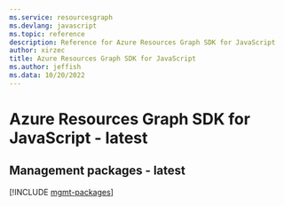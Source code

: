 ```yaml
---
ms.service: resourcesgraph
ms.devlang: javascript
ms.topic: reference
description: Reference for Azure Resources Graph SDK for JavaScript
author: xirzec
title: Azure Resources Graph SDK for JavaScript
ms.author: jeffish
ms.data: 10/20/2022
---
```

# Azure Resources Graph SDK for JavaScript - latest

## Management packages - latest
[!INCLUDE [mgmt-packages](resources-graph-mgmt-index.md)]